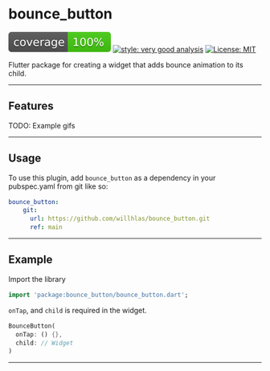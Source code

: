 # bounce_button

![coverage][coverage_badge]
[![style: very good analysis][very_good_analysis_badge]][very_good_analysis_link]
[![License: MIT][license_badge]][license_link]

Flutter package for creating a widget that adds bounce animation to its child.

---

## Features

TODO: Example gifs

---

## Usage

To use this plugin, add `bounce_button` as a dependency in your pubspec.yaml from git like so:

```yaml
bounce_button:
    git:
      url: https://github.com/willhlas/bounce_button.git
      ref: main
```

---

## Example

Import the library

```dart
import 'package:bounce_button/bounce_button.dart';
```

`onTap`, and `child` is required in the widget. 

```dart
BounceButton(
  onTap: () {},
  child: // Widget
)
```

---

[coverage_badge]: coverage_badge.svg
[license_badge]: https://img.shields.io/badge/license-MIT-blue.svg
[license_link]: https://opensource.org/licenses/MIT
[very_good_analysis_badge]: https://img.shields.io/badge/style-very_good_analysis-B22C89.svg
[very_good_analysis_link]: https://pub.dev/packages/very_good_analysis
